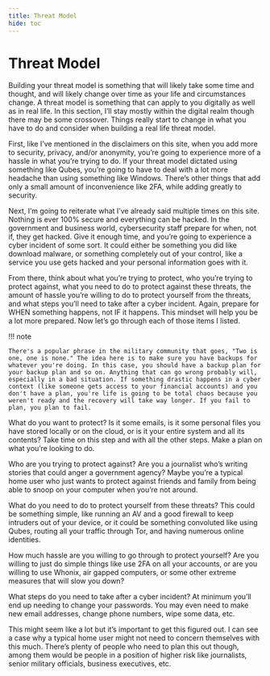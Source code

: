 ```yaml
---
title: Threat Model
hide: toc
---
```


# Threat Model

Building your threat model is something that will likely take some time and thought, and will likely change over time as your life and circumstances change. A threat model is something that can apply to you digitally as well as in real life. In this section, I’ll stay mostly within the digital realm though there may be some crossover. Things really start to change in what you have to do and consider when building a real life threat model.

First, like I’ve mentioned in the disclaimers on this site, when you add more to security, privacy, and/or anonymity, you’re going to experience more of a hassle in what you’re trying to do. If your threat model dictated using something like Qubes, you’re going to have to deal with a lot more headache than using something like Windows. There’s other things that add only a small amount of inconvenience like 2FA, while adding greatly to security.

Next, I’m going to reiterate what I’ve already said multiple times on this site. Nothing is ever 100% secure and everything can be hacked. In the government and business world, cybersecurity staff prepare for when, not if, they get hacked. Give it enough time, and you’re going to experience a cyber incident of some sort. It could either be something you did like download malware, or something completely out of your control, like a service you use gets hacked and your personal information goes with it.

From there, think about what you’re trying to protect, who you’re trying to protect against, what you need to do to protect against these threats, the amount of hassle you’re willing to do to protect yourself from the threats, and what steps you’ll need to take after a cyber incident. Again, prepare for WHEN something happens, not IF it happens. This mindset will help you be a lot more prepared. Now let’s go through each of those items I listed.

!!! note

    There's a popular phrase in the military community that goes, "Two is one, one is none." The idea here is to make sure you have backups for whatever you're doing. In this case, you should have a backup plan for your backup plan and so on. Anything that can go wrong probably will, especially in a bad situation. If something drastic happens in a cyber context (like someone gets access to your financial accounts) and you don't have a plan, you're life is going to be total chaos because you weren't ready and the recovery will take way longer. If you fail to plan, you plan to fail.

What do you want to protect? Is it some emails, is it some personal files you have stored locally or on the cloud, or is it your entire system and all its contents? Take time on this step and with all the other steps. Make a plan on what you’re looking to do.

Who are you trying to protect against? Are you a journalist who’s writing stories that could anger a government agency? Maybe you’re a typical home user who just wants to protect against friends and family from being able to snoop on your computer when you’re not around.

What do you need to do to protect yourself from these threats? This could be something simple, like running an AV and a good firewall to keep intruders out of your device, or it could be something convoluted like using Qubes, routing all your traffic through Tor, and having numerous online identities.

How much hassle are you willing to go through to protect yourself? Are you willing to just do simple things like use 2FA on all your accounts, or are you willing to use Whonix, air gapped computers, or some other extreme measures that will slow you down?

What steps do you need to take after a cyber incident? At minimum you’ll end up needing to change your passwords. You may even need to make new email addresses, change phone numbers, wipe some data, etc.

This might seem like a lot but it’s important to get this figured out. I can see a case why a typical home user might not need to concern themselves with this much. There’s plenty of people who need to plan this out though, among them would be people in a position of higher risk like journalists, senior military officials, business executives, etc.
